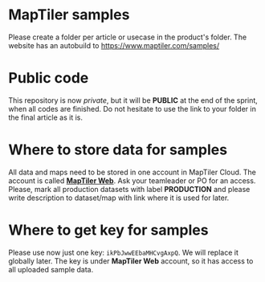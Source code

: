 # MapTiler samples
Please create a folder per article or usecase in the product's folder. The website has an autobuild to https://www.maptiler.com/samples/

# Public code

This repository is now _private_, but it will be **PUBLIC** at the end of the sprint, when all codes are finished. Do not hesitate to use the link to your folder in the final article as it is.

# Where to store data for samples
All data and maps need to be stored in one account in MapTiler Cloud. The account is called [**MapTiler Web**](https://cloud.maptiler.com/account/switch?account_id=a8ee7342-ffd3-45a7-b7c3-1b50050b033d). Ask your teamleader or PO for an access. Please, mark all production datasets with label **PRODUCTION** and please write description to dataset/map with link where it is used for later.

# Where to get key for samples
Please use now just one key: `ikPbJwwEEbaMHCvgAxpQ`. We will replace it globally later. The key is under **MapTiler Web** account, so it has access to all uploaded sample data.
